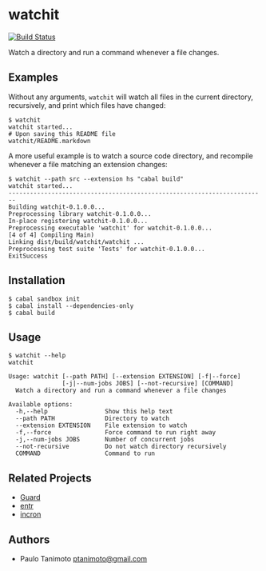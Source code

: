 # watchit

[![Build Status](https://travis-ci.org/tanimoto/watchit.svg?branch=master)](https://travis-ci.org/tanimoto/watchit)

Watch a directory and run a command whenever a file changes.


## Examples

Without any arguments, `watchit` will watch all files in the current directory, recursively, and print which files have changed:

```
$ watchit
watchit started...
# Upon saving this README file
watchit/README.markdown
```

A more useful example is to watch a source code directory, and recompile whenever a file matching an extension changes:

```
$ watchit --path src --extension hs "cabal build"
watchit started...
------------------------------------------------------------------------
Building watchit-0.1.0.0...
Preprocessing library watchit-0.1.0.0...
In-place registering watchit-0.1.0.0...
Preprocessing executable 'watchit' for watchit-0.1.0.0...
[4 of 4] Compiling Main)
Linking dist/build/watchit/watchit ...
Preprocessing test suite 'Tests' for watchit-0.1.0.0...
ExitSuccess
```


## Installation

```
$ cabal sandbox init
$ cabal install --dependencies-only
$ cabal build
```


## Usage

```
$ watchit --help
watchit

Usage: watchit [--path PATH] [--extension EXTENSION] [-f|--force]
               [-j|--num-jobs JOBS] [--not-recursive] [COMMAND]
  Watch a directory and run a command whenever a file changes

Available options:
  -h,--help                Show this help text
  --path PATH              Directory to watch
  --extension EXTENSION    File extension to watch
  -f,--force               Force command to run right away
  -j,--num-jobs JOBS       Number of concurrent jobs
  --not-recursive          Do not watch directory recursively
  COMMAND                  Command to run
```


## Related Projects

- [Guard](https://github.com/guard/guard)
- [entr](http://entrproject.org/)
- [incron](http://inotify.aiken.cz/?section=incron&page=about&lang=en)


## Authors

- Paulo Tanimoto <ptanimoto@gmail.com>
